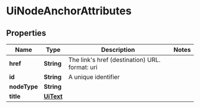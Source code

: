

# UiNodeAnchorAttributes


## Properties

Name | Type | Description | Notes
------------ | ------------- | ------------- | -------------
**href** | **String** | The link&#39;s href (destination) URL.  format: uri | 
**id** | **String** | A unique identifier | 
**nodeType** | **String** |  | 
**title** | [**UiText**](UiText.md) |  | 




